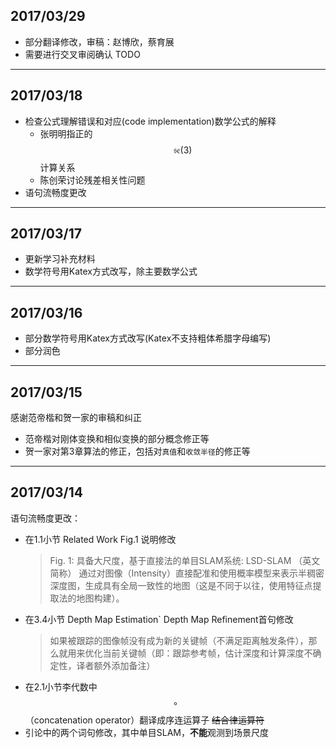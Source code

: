 ## 2017/03/29
* 部分翻译修改，审稿：赵博欣，蔡育展
* 需要进行交叉审阅确认 TODO
---
## 2017/03/18
* 检查公式理解错误和对应(code implementation)数学公式的解释
   * 张明明指正的$$\mathfrak{se}(3)$$计算关系
   * 陈创荣讨论残差相关性问题
* 语句流畅度更改
---
## 2017/03/17
* 更新学习补充材料
* 数学符号用Katex方式改写，除主要数学公式
---
## 2017/03/16
* 部分数学符号用Katex方式改写(Katex不支持粗体希腊字母编写)
* 部分润色
---
## 2017/03/15
感谢范帝楷和贺一家的审稿和纠正
* 范帝楷对刚体变换和相似变换的部分概念修正等
* 贺一家对第3章算法的修正，包括对`真值`和`收敛半径`的修正等
---
## 2017/03/14
语句流畅度更改：
* 在1.1小节 Related Work Fig.1 说明修改
  > Fig. 1: 具备大尺度，基于直接法的单目SLAM系统: LSD-SLAM （英文简称） 通过对图像（Intensity）直接配准和使用概率模型来表示半稠密深度图，生成具有全局一致性的地图（这是不同于以往，使用特征点提取法的地图构建）。
* 在3.4小节 Depth Map Estimation\` Depth Map Refinement首句修改
  > 如果被跟踪的图像帧没有成为新的关键帧（不满足距离触发条件），那么就用来优化当前关键帧（即：跟踪参考帧，估计深度和计算深度不确定性，译者额外添加备注）
* 在2.1小节李代数中$$\circ$$（concatenation operator）翻译成序连运算子 ~~结合律运算符~~
* 引论中的两个词句修改，其中单目SLAM，**不能**观测到场景尺度